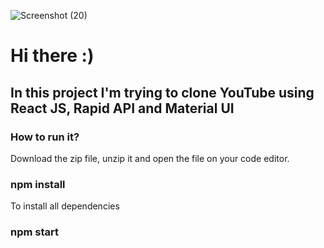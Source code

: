 ![Screenshot (20)](https://user-images.githubusercontent.com/101454117/216833529-942afc36-caa2-437f-a6df-64f19c05dc80.png)

# Hi there :)

## In this project I'm trying to clone YouTube using React JS, Rapid API and Material UI

### How to run it?

Download the zip file, unzip it and open the file on your code editor.

### npm install
To install all dependencies

### npm start
